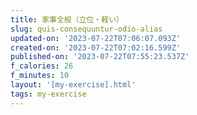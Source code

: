 ```yaml
---
title: 家事全般（立位・軽い）
slug: quis-consequuntur-odio-alias
updated-on: '2023-07-22T07:06:07.093Z'
created-on: '2023-07-22T07:02:16.599Z'
published-on: '2023-07-22T07:55:23.537Z'
f_calories: 26
f_minutes: 10
layout: '[my-exercise].html'
tags: my-exercise
---
```



